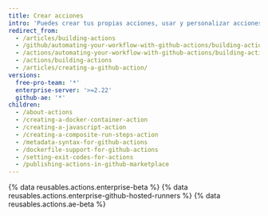 ```yaml
---
title: Crear acciones
intro: 'Puedes crear tus propias acciones, usar y personalizar acciones compartidas por la comunidad {% data variables.product.prodname_dotcom %} o escribir y compartir las acciones que construyes.'
redirect_from:
  - /articles/building-actions
  - /github/automating-your-workflow-with-github-actions/building-actions
  - /actions/automating-your-workflow-with-github-actions/building-actions
  - /actions/building-actions
  - /articles/creating-a-github-action/
versions:
  free-pro-team: '*'
  enterprise-server: '>=2.22'
  github-ae: '*'
children:
  - /about-actions
  - /creating-a-docker-container-action
  - /creating-a-javascript-action
  - /creating-a-composite-run-steps-action
  - /metadata-syntax-for-github-actions
  - /dockerfile-support-for-github-actions
  - /setting-exit-codes-for-actions
  - /publishing-actions-in-github-marketplace
---
```


{% data reusables.actions.enterprise-beta %}
{% data reusables.actions.enterprise-github-hosted-runners %}
{% data reusables.actions.ae-beta %}
